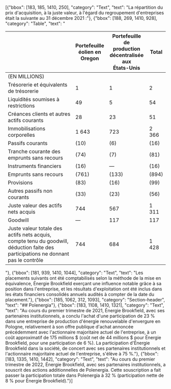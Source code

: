 [{"bbox": [183, 185, 1410, 250], "category": "Text", "text": "La répartition du prix d'acquisition, à la juste valeur, à l'égard du regroupement d'entreprises était la suivante au 31 décembre 2021 :"}, {"bbox": [188, 269, 1410, 928], "category": "Table", "text": "<table><thead><tr><th></th><th>Portefeuille<br>éolien en<br>Oregon</th><th>Portefeuille de<br>production<br>décentralisée aux<br>États-Unis</th><th>Total</th></tr></thead><tbody><tr><td>(EN MILLIONS)</td><td></td><td></td><td></td></tr><tr><td>Trésorerie et équivalents de trésorerie</td><td>1</td><td>1</td><td>2</td></tr><tr><td>Liquidités soumises à restrictions</td><td>49</td><td>5</td><td>54</td></tr><tr><td>Créances clients et autres actifs courants</td><td>28</td><td>23</td><td>51</td></tr><tr><td>Immobilisations corporelles</td><td>1 643</td><td>723</td><td>2 366</td></tr><tr><td>Passifs courants</td><td>(10)</td><td>(6)</td><td>(16)</td></tr><tr><td>Tranche courante des emprunts sans recours</td><td>(74)</td><td>(7)</td><td>(81)</td></tr><tr><td>Instruments financiers</td><td>(16)</td><td>—</td><td>(16)</td></tr><tr><td>Emprunts sans recours</td><td>(761)</td><td>(133)</td><td>(894)</td></tr><tr><td>Provisions</td><td>(83)</td><td>(16)</td><td>(99)</td></tr><tr><td>Autres passifs non courants</td><td>(33)</td><td>(23)</td><td>(56)</td></tr><tr><td>Juste valeur des actifs nets acquis</td><td>744</td><td>567</td><td>1 311</td></tr><tr><td>Goodwill</td><td>—</td><td>117</td><td>117</td></tr><tr><td>Juste valeur totale des actifs nets acquis, compte tenu du goodwill, déduction faite des participations ne donnant pas le contrôle</td><td>744</td><td>684</td><td>1 428</td></tr></tbody></table>"}, {"bbox": [181, 939, 1410, 1044], "category": "Text", "text": "Les placements suivants ont été comptabilisés selon la méthode de la mise en équivalence, Énergie Brookfield exerçant une influence notable grâce à sa position dans l'entreprise, et les résultats d'exploitation ont été inclus dans les états financiers consolidés annuels audités à compter de la date du placement."}, {"bbox": [185, 1062, 312, 1093], "category": "Section-header", "text": "## Polenergia"}, {"bbox": [183, 1108, 1410, 1321], "category": "Text", "text": "Au cours du premier trimestre de 2021, Énergie Brookfield, avec ses partenaires institutionnels, a conclu l'achat d'une participation de 23 % dans une entreprise de production d'énergie renouvelable d'envergure en Pologne, relativement à son offre publique d'achat annoncée précédemment avec l'actionnaire majoritaire actuel de l'entreprise, à un coût approximatif de 175 millions $ (coût net de 44 millions $ pour Énergie Brookfield, pour une participation de 6 %). La participation d'Énergie Brookfield dans la société, de concert avec ses partenaires institutionnels et l'actionnaire majoritaire actuel de l'entreprise, s'élève à 75 %."}, {"bbox": [183, 1335, 1410, 1442], "category": "Text", "text": "Au cours du premier trimestre de 2022, Énergie Brookfield, avec ses partenaires institutionnels, a souscrit des actions additionnelles de Polenergia. Cette souscription a fait passer la participation totale dans Polenergia à 32 % (participation nette de 8 % pour Énergie Brookfield)."}]